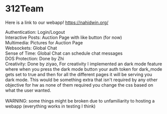 # 312Team

Here is a link to our webapp!
https://nahidwin.org/

Authentication: Login/Logout<br>
Interactive Posts: Auction Page with like button (for now)<br>
Multimedia: Pictures for Auction Page<br>
Websockets: Global Chat<br>
Sense of Time: Global Chat can schedule chat messages<br>
DOS Protection: Done by Zhi<br>
Creativity: Done by ziyao, For creativity I implemented an dark mode feature where when you press the dark mode button your auth token for dark_mode gets set to true and then for all the different pages it will be serving you dark mode. This would be something extra that isn't required by any other objective for hw as none of them required you change the css based on what the user wanted.<br>
<br>
WARNING: some things might be broken due to unfamiliarity to hosting a webapp (everything works in testing I think)
